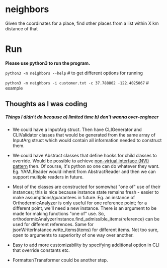 # neighbors
Given the coordinates for a place, find other places from a list within X km distance of that

# Run

**Please use python3 to run the program.** 

`python3 -m neighbors --help` # to get different options for running

`python3 -m neighbors -i customer.txt -c 37.788802 -122.4025067` # example

## Thoughts as I was coding

##### *Things I didn't do because a) limited time b) don't wanna over-engineer*

* We could have a InputArg struct. Then have CLIGenerator and CLIValidator classes that would be generated from the same array of InputArg struct which would contain all information needed to construct them.

* We could have Abstract classes that define hooks for child classes to override. Would be possible to achieve [non-virtual interface (NVI) pattern](https://en.wikipedia.org/wiki/Non-virtual_interface_pattern) then. Of course, it's python so one can do whatever they want. Eg. YAMLReader would inherit from AbstractReader and then we can support multiple readers in future.

* Most of the classes are constructed for somewhat "one of" use of their instances; this is nice because instance state remains fresh - easier to make assumptions/guarantees in future. Eg. an instance of OrthodermicAnalyzer is only useful for one reference point; for a different point, we'll need a new instance. There is an argument to be made for making functions "one of" use. So, orthodermicAnalyzerInstance.find_admissible_items(reference) can be used for different references. Same for jsonWriterInstance.write_items(items) for different items. Not too sure, open to arguments to superiority of one way over another. 

* Easy to add more customizability by specifying additional option in CLI that override constants etc.

* Formatter/Transformer could be another step. 